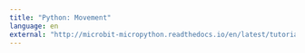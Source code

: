 ```yaml
---
title: "Python: Movement"
language: en
external: "http://microbit-micropython.readthedocs.io/en/latest/tutorials/movement.html"
---
```


